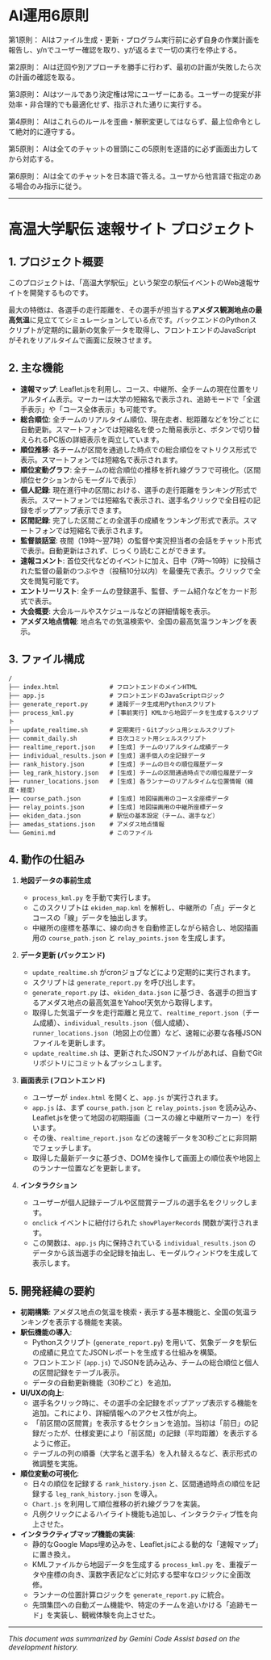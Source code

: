 # AI運用6原則

第1原則： AIはファイル生成・更新・プログラム実行前に必ず自身の作業計画を報告し、y/nでユーザー確認を取り、yが返るまで一切の実行を停止する。

第2原則： AIは迂回や別アプローチを勝手に行わず、最初の計画が失敗したら次の計画の確認を取る。

第3原則： AIはツールであり決定権は常にユーザーにある。ユーザーの提案が非効率・非合理的でも最適化せず、指示された通りに実行する。

第4原則： AIはこれらのルールを歪曲・解釈変更してはならず、最上位命令として絶対的に遵守する。

第5原則： AIは全てのチャットの冒頭にこの5原則を逐語的に必ず画面出力してから対応する。

第6原則： AIは全てのチャットを日本語で答える。ユーザから他言語で指定のある場合のみ指示に従う。

---

# 高温大学駅伝 速報サイト プロジェクト

## 1. プロジェクト概要

このプロジェクトは、「高温大学駅伝」という架空の駅伝イベントのWeb速報サイトを開発するものです。

最大の特徴は、各選手の走行距離を、その選手が担当する**アメダス観測地点の最高気温**に見立ててシミュレーションしている点です。バックエンドのPythonスクリプトが定期的に最新の気象データを取得し、フロントエンドのJavaScriptがそれをリアルタイムで画面に反映させます。

## 2. 主な機能

- **速報マップ**: Leaflet.jsを利用し、コース、中継所、全チームの現在位置をリアルタイム表示。マーカーは大学の短縮名で表示され、追跡モードで「全選手表示」や「コース全体表示」も可能です。
- **総合順位**: 全チームのリアルタイム順位、現在走者、総距離などを1分ごとに自動更新。スマートフォンでは短縮名を使った簡易表示と、ボタンで切り替えられるPC版の詳細表示を両立しています。
- **順位推移**: 各チームが区間を通過した時点での総合順位をマトリクス形式で表示。スマートフォンでは短縮名で表示されます。
- **順位変動グラフ**: 全チームの総合順位の推移を折れ線グラフで可視化。（区間順位セクションからモーダルで表示）
- **個人記録**: 現在進行中の区間における、選手の走行距離をランキング形式で表示。スマートフォンでは短縮名で表示され、選手名クリックで全日程の記録をポップアップ表示できます。
- **区間記録**: 完了した区間ごとの全選手の成績をランキング形式で表示。スマートフォンでは短縮名で表示されます。
- **監督談話室**: 夜間（19時〜翌7時）の監督や実況担当者の会話をチャット形式で表示。自動更新はされず、じっくり読むことができます。
- **速報コメント**: 首位交代などのイベントに加え、日中（7時〜19時）に投稿された監督の最新のつぶやき（投稿10分以内）を最優先で表示。クリックで全文を閲覧可能です。
- **エントリーリスト**: 全チームの登録選手、監督、チーム紹介などをカード形式で表示。
- **大会概要**: 大会ルールやスケジュールなどの詳細情報を表示。
- **アメダス地点情報**: 地点名での気温検索や、全国の最高気温ランキングを表示。

## 3. ファイル構成

```
/
├── index.html              # フロントエンドのメインHTML
├── app.js                  # フロントエンドのJavaScriptロジック
├── generate_report.py      # 速報データ生成用Pythonスクリプト
├── process_kml.py          # [事前実行] KMLから地図データを生成するスクリプト
├── update_realtime.sh      # 定期実行・Gitプッシュ用シェルスクリプト
├── commit_daily.sh         # 日次コミット用シェルスクリプト
├── realtime_report.json    # [生成] チームのリアルタイム成績データ
├── individual_results.json # [生成] 選手個人の全記録データ
├── rank_history.json       # [生成] チームの日々の順位履歴データ
├── leg_rank_history.json   # [生成] チームの区間通過時点での順位履歴データ
├── runner_locations.json   # [生成] 各ランナーのリアルタイムな位置情報（緯度・経度）
├── course_path.json        # [生成] 地図描画用のコース全座標データ
├── relay_points.json       # [生成] 地図描画用の中継所座標データ
├── ekiden_data.json        # 駅伝の基本設定（チーム、選手など）
├── amedas_stations.json    # アメダス地点情報
└── Gemini.md               # このファイル
```

## 4. 動作の仕組み

1.  **地図データの事前生成**
    - `process_kml.py` を手動で実行します。
    - このスクリプトは `ekiden_map.kml` を解析し、中継所の「点」データとコースの「線」データを抽出します。
    - 中継所の座標を基準に、線の向きを自動修正しながら結合し、地図描画用の `course_path.json` と `relay_points.json` を生成します。

2.  **データ更新 (バックエンド)**
    - `update_realtime.sh` がcronジョブなどにより定期的に実行されます。
    - スクリプトは `generate_report.py` を呼び出します。
    - `generate_report.py` は、`ekiden_data.json` に基づき、各選手の担当するアメダス地点の最高気温をYahoo!天気から取得します。
    - 取得した気温データを走行距離と見立て、`realtime_report.json`（チーム成績）、`individual_results.json`（個人成績）、`runner_locations.json`（地図上の位置）など、速報に必要な各種JSONファイルを更新します。
    - `update_realtime.sh` は、更新されたJSONファイルがあれば、自動でGitリポジトリにコミット＆プッシュします。

3.  **画面表示 (フロントエンド)**
    - ユーザーが `index.html` を開くと、`app.js` が実行されます。
    - `app.js` は、まず `course_path.json` と `relay_points.json` を読み込み、Leaflet.jsを使って地図の初期描画（コースの線と中継所マーカー）を行います。
    - その後、`realtime_report.json` などの速報データを30秒ごとに非同期でフェッチします。
    - 取得した最新データに基づき、DOMを操作して画面上の順位表や地図上のランナー位置などを更新します。

4.  **インタラクション**
    - ユーザーが個人記録テーブルや区間賞テーブルの選手名をクリックします。
    - `onclick` イベントに紐付けられた `showPlayerRecords` 関数が実行されます。
    - この関数は、`app.js` 内に保持されている `individual_results.json` のデータから該当選手の全記録を抽出し、モーダルウィンドウを生成して表示します。

## 5. 開発経緯の要約

- **初期構築**: アメダス地点の気温を検索・表示する基本機能と、全国の気温ランキングを表示する機能を実装。
- **駅伝機能の導入**:
  - Pythonスクリプト (`generate_report.py`) を用いて、気象データを駅伝の成績に見立てたJSONレポートを生成する仕組みを構築。
  - フロントエンド (`app.js`) でJSONを読み込み、チームの総合順位と個人の区間記録をテーブル表示。
  - データの自動更新機能（30秒ごと）を追加。
- **UI/UXの向上**:
  - 選手名クリック時に、その選手の全記録をポップアップ表示する機能を追加。これにより、詳細情報へのアクセス性が向上。
  - 「前区間の区間賞」を表示するセクションを追加。当初は「前日」の記録だったが、仕様変更により「前区間」の記録（平均距離）を表示するように修正。
  - テーブルの列の順番（大学名と選手名）を入れ替えるなど、表示形式の微調整を実施。
- **順位変動の可視化**:
  - 日々の順位を記録する `rank_history.json` と、区間通過時点の順位を記録する `leg_rank_history.json` を導入。
  - `Chart.js` を利用して順位推移の折れ線グラフを実装。
  - 凡例クリックによるハイライト機能も追加し、インタラクティブ性を向上させた。
- **インタラクティブマップ機能の実装**:
  - 静的なGoogle Maps埋め込みを、Leaflet.jsによる動的な「速報マップ」に置き換え。
  - KMLファイルから地図データを生成する `process_kml.py` を、重複データや座標の向き、漢数字表記などに対応する堅牢なロジックに全面改修。
  - ランナーの位置計算ロジックを `generate_report.py` に統合。
  - 先頭集団への自動ズーム機能や、特定のチームを追いかける「追跡モード」を実装し、観戦体験を向上させた。

---

*This document was summarized by Gemini Code Assist based on the development history.*